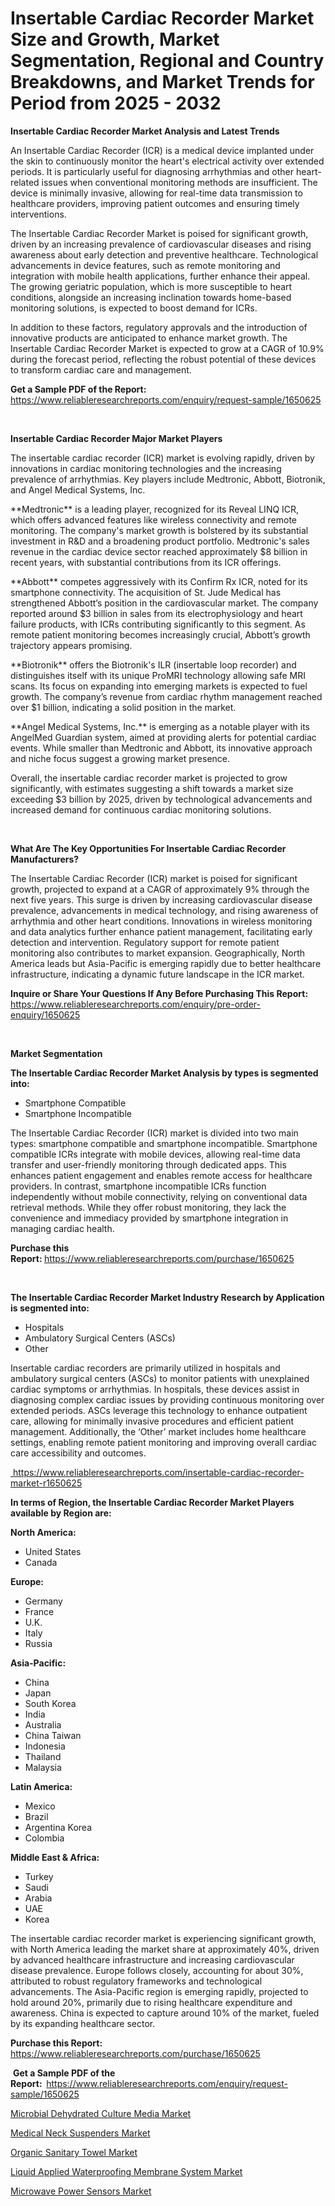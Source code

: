 <p><h1>Insertable Cardiac Recorder Market Size and Growth, Market Segmentation, Regional and Country Breakdowns, and Market Trends for Period from 2025 -  2032</h1></p><p><strong>Insertable Cardiac Recorder Market Analysis and Latest Trends</strong></p>
<p><p>An Insertable Cardiac Recorder (ICR) is a medical device implanted under the skin to continuously monitor the heart's electrical activity over extended periods. It is particularly useful for diagnosing arrhythmias and other heart-related issues when conventional monitoring methods are insufficient. The device is minimally invasive, allowing for real-time data transmission to healthcare providers, improving patient outcomes and ensuring timely interventions.</p><p>The Insertable Cardiac Recorder Market is poised for significant growth, driven by an increasing prevalence of cardiovascular diseases and rising awareness about early detection and preventive healthcare. Technological advancements in device features, such as remote monitoring and integration with mobile health applications, further enhance their appeal. The growing geriatric population, which is more susceptible to heart conditions, alongside an increasing inclination towards home-based monitoring solutions, is expected to boost demand for ICRs.</p><p>In addition to these factors, regulatory approvals and the introduction of innovative products are anticipated to enhance market growth. The Insertable Cardiac Recorder Market is expected to grow at a CAGR of 10.9% during the forecast period, reflecting the robust potential of these devices to transform cardiac care and management.</p></p>
<p><strong>Get a Sample PDF of the Report:&nbsp;</strong> <a href="https://www.reliableresearchreports.com/enquiry/request-sample/1650625?utm_campaign=10&utm_medium=2&utm_source=Github&utm_content=ia&utm_term=23032025&utm_id=insertable-cardiac-recorder">https://www.reliableresearchreports.com/enquiry/request-sample/1650625</a></p>
<p>&nbsp;</p>
<p><strong>Insertable Cardiac Recorder Major Market Players</strong></p>
<p><p>The insertable cardiac recorder (ICR) market is evolving rapidly, driven by innovations in cardiac monitoring technologies and the increasing prevalence of arrhythmias. Key players include Medtronic, Abbott, Biotronik, and Angel Medical Systems, Inc.</p><p>**Medtronic** is a leading player, recognized for its Reveal LINQ ICR, which offers advanced features like wireless connectivity and remote monitoring. The company's market growth is bolstered by its substantial investment in R&D and a broadening product portfolio. Medtronic's sales revenue in the cardiac device sector reached approximately $8 billion in recent years, with substantial contributions from its ICR offerings.</p><p>**Abbott** competes aggressively with its Confirm Rx ICR, noted for its smartphone connectivity. The acquisition of St. Jude Medical has strengthened Abbott’s position in the cardiovascular market. The company reported around $3 billion in sales from its electrophysiology and heart failure products, with ICRs contributing significantly to this segment. As remote patient monitoring becomes increasingly crucial, Abbott’s growth trajectory appears promising.</p><p>**Biotronik** offers the Biotronik's ILR (insertable loop recorder) and distinguishes itself with its unique ProMRI technology allowing safe MRI scans. Its focus on expanding into emerging markets is expected to fuel growth. The company’s revenue from cardiac rhythm management reached over $1 billion, indicating a solid position in the market.</p><p>**Angel Medical Systems, Inc.** is emerging as a notable player with its AngelMed Guardian system, aimed at providing alerts for potential cardiac events. While smaller than Medtronic and Abbott, its innovative approach and niche focus suggest a growing market presence.</p><p>Overall, the insertable cardiac recorder market is projected to grow significantly, with estimates suggesting a shift towards a market size exceeding $3 billion by 2025, driven by technological advancements and increased demand for continuous cardiac monitoring solutions.</p></p>
<p>&nbsp;</p>
<p><strong>What Are The Key Opportunities For Insertable Cardiac Recorder Manufacturers?</strong></p>
<p><p>The Insertable Cardiac Recorder (ICR) market is poised for significant growth, projected to expand at a CAGR of approximately 9% through the next five years. This surge is driven by increasing cardiovascular disease prevalence, advancements in medical technology, and rising awareness of arrhythmia and other heart conditions. Innovations in wireless monitoring and data analytics further enhance patient management, facilitating early detection and intervention. Regulatory support for remote patient monitoring also contributes to market expansion. Geographically, North America leads but Asia-Pacific is emerging rapidly due to better healthcare infrastructure, indicating a dynamic future landscape in the ICR market.</p></p>
<p><strong>Inquire or Share Your Questions If Any Before Purchasing This Report:</strong> <a href="https://www.reliableresearchreports.com/enquiry/pre-order-enquiry/1650625?utm_campaign=10&utm_medium=2&utm_source=Github&utm_content=ia&utm_term=23032025&utm_id=insertable-cardiac-recorder">https://www.reliableresearchreports.com/enquiry/pre-order-enquiry/1650625</a></p>
<p>&nbsp;</p>
<p><strong>Market Segmentation</strong></p>
<p><strong>The Insertable Cardiac Recorder Market Analysis by types is segmented into:</strong></p>
<p><ul><li>Smartphone Compatible</li><li>Smartphone Incompatible</li></ul></p>
<p><p>The Insertable Cardiac Recorder (ICR) market is divided into two main types: smartphone compatible and smartphone incompatible. Smartphone compatible ICRs integrate with mobile devices, allowing real-time data transfer and user-friendly monitoring through dedicated apps. This enhances patient engagement and enables remote access for healthcare providers. In contrast, smartphone incompatible ICRs function independently without mobile connectivity, relying on conventional data retrieval methods. While they offer robust monitoring, they lack the convenience and immediacy provided by smartphone integration in managing cardiac health.</p></p>
<p><strong>Purchase this Report:&nbsp;</strong><a href="https://www.reliableresearchreports.com/purchase/1650625?utm_campaign=10&utm_medium=2&utm_source=Github&utm_content=ia&utm_term=23032025&utm_id=insertable-cardiac-recorder">https://www.reliableresearchreports.com/purchase/1650625</a></p>
<p>&nbsp;</p>
<p><strong>The Insertable Cardiac Recorder Market Industry Research by Application is segmented into:</strong></p>
<p><ul><li>Hospitals</li><li>Ambulatory Surgical Centers (ASCs)</li><li>Other</li></ul></p>
<p><p>Insertable cardiac recorders are primarily utilized in hospitals and ambulatory surgical centers (ASCs) to monitor patients with unexplained cardiac symptoms or arrhythmias. In hospitals, these devices assist in diagnosing complex cardiac issues by providing continuous monitoring over extended periods. ASCs leverage this technology to enhance outpatient care, allowing for minimally invasive procedures and efficient patient management. Additionally, the ‘Other’ market includes home healthcare settings, enabling remote patient monitoring and improving overall cardiac care accessibility and outcomes.</p></p>
<p><a href="https://www.reliableresearchreports.com/insertable-cardiac-recorder-market-r1650625?utm_campaign=10&utm_medium=2&utm_source=Github&utm_content=ia&utm_term=23032025&utm_id=insertable-cardiac-recorder">&nbsp;https://www.reliableresearchreports.com/insertable-cardiac-recorder-market-r1650625</a></p>
<p><strong>In terms of Region, the Insertable Cardiac Recorder Market Players available by Region are:</strong></p>
<p>
    <p> <strong> North America: </strong>
        <ul>
            <li>United States</li>
            <li>Canada</li>
        </ul>
        </p> 
    <p> <strong> Europe: </strong>
        <ul>
            <li>Germany</li>
            <li>France</li>
            <li>U.K.</li>
            <li>Italy</li>
            <li>Russia</li>
        </ul>
        </p> 
    <p> <strong> Asia-Pacific: </strong>
        <ul>
            <li>China</li>
            <li>Japan</li>
            <li>South Korea</li>
            <li>India</li>
            <li>Australia</li>
            <li>China Taiwan</li>
            <li>Indonesia</li>
            <li>Thailand</li>
            <li>Malaysia</li>
        </ul>
        </p> 
    <p> <strong> Latin America: </strong>
        <ul>
            <li>Mexico</li>
            <li>Brazil</li>
            <li>Argentina Korea</li>
            <li>Colombia</li>
        </ul>
        </p> 
    <p> <strong> Middle East & Africa: </strong>
        <ul>
            <li>Turkey</li>
            <li>Saudi</li>
            <li>Arabia</li>
            <li>UAE</li>
            <li>Korea</li>
        </ul>
    </p>
    </p>
<p><p>The insertable cardiac recorder market is experiencing significant growth, with North America leading the market share at approximately 40%, driven by advanced healthcare infrastructure and increasing cardiovascular disease prevalence. Europe follows closely, accounting for about 30%, attributed to robust regulatory frameworks and technological advancements. The Asia-Pacific region is emerging rapidly, projected to hold around 20%, primarily due to rising healthcare expenditure and awareness. China is expected to capture around 10% of the market, fueled by its expanding healthcare sector.</p></p>
<p><strong>Purchase this Report: </strong><a href="https://www.reliableresearchreports.com/purchase/1650625?utm_campaign=10&utm_medium=2&utm_source=Github&utm_content=ia&utm_term=23032025&utm_id=insertable-cardiac-recorder">https://www.reliableresearchreports.com/purchase/1650625</a></p>
<p>&nbsp;<strong>Get a Sample PDF of the Report:&nbsp;&nbsp;</strong><a href="https://www.reliableresearchreports.com/enquiry/request-sample/1650625?utm_campaign=10&utm_medium=2&utm_source=Github&utm_content=ia&utm_term=23032025&utm_id=insertable-cardiac-recorder">https://www.reliableresearchreports.com/enquiry/request-sample/1650625</a></p>
<p><strong></strong></p>
<p><p><a href="https://github.com/steegwajma22/Market-Research-Report-List-1/blob/main/microbial-dehydrated-culture-media-market.md?utm_campaign=10&utm_medium=2&utm_source=Github&utm_content=ia&utm_term=23032025&utm_id=insertable-cardiac-recorder">Microbial Dehydrated Culture Media Market</a></p><p><a href="https://github.com/nagateyisu29/Market-Research-Report-List-1/blob/main/medical-neck-suspenders-market.md?utm_campaign=10&utm_medium=2&utm_source=Github&utm_content=ia&utm_term=23032025&utm_id=insertable-cardiac-recorder">Medical Neck Suspenders Market</a></p><p><a href="https://github.com/guzasbahsas/Market-Research-Report-List-1/blob/main/organic-sanitary-towel-market.md?utm_campaign=10&utm_medium=2&utm_source=Github&utm_content=ia&utm_term=23032025&utm_id=insertable-cardiac-recorder">Organic Sanitary Towel Market</a></p><p><a href="https://github.com/rokiahgrendy/Market-Research-Report-List-1/blob/main/liquid-applied-waterproofing-membrane-system-market.md?utm_campaign=10&utm_medium=2&utm_source=Github&utm_content=ia&utm_term=23032025&utm_id=insertable-cardiac-recorder">Liquid Applied Waterproofing Membrane System Market</a></p><p><a href="https://github.com/kaniselway4c/Market-Research-Report-List-1/blob/main/microwave-power-sensors-market.md?utm_campaign=10&utm_medium=2&utm_source=Github&utm_content=ia&utm_term=23032025&utm_id=insertable-cardiac-recorder">Microwave Power Sensors Market</a></p></p>
